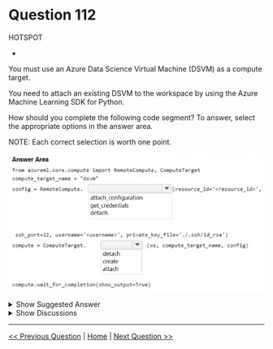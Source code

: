 # Question 112

HOTSPOT

-

You must use an Azure Data Science Virtual Machine (DSVM) as a compute target.

You need to attach an existing DSVM to the workspace by using the Azure Machine Learning SDK for Python.

How should you complete the following code segment? To answer, select the appropriate options in the answer area.

NOTE: Each correct selection is worth one point.

![Question Image](../images/q112_q_image385.png)

<details>
  <summary>Show Suggested Answer</summary>

<img src="../images/q112_ans_0_image386.png" alt="Answer Image"><br>

</details>

<details>
  <summary>Show Discussions</summary>

<blockquote><p><strong>Tommo565</strong> <code>(Fri 22 Mar 2024 09:28)</code> - <em>Upvotes: 9</em></p><p>Correct (I think) https://learn.microsoft.com/en-us/python/api/azureml-core/azureml.core.compute.remote.remotecompute?view=azure-ml-py</p></blockquote>
<blockquote><p><strong>ajay0011</strong> <code>(Thu 04 Apr 2024 02:00)</code> - <em>Upvotes: 2</em></p><p>correct</p></blockquote>
<blockquote><p><strong>SovanMistry</strong> <code>(Mon 01 Jul 2024 13:02)</code> - <em>Upvotes: 2</em></p><p>correct

You can also use subscription_id, resource_group and vm_name without constructing resourceId. with Attach Configuaration and attach functions</p></blockquote>

</details>

---

[<< Previous Question](question_111.md) | [Home](/index.md) | [Next Question >>](question_113.md)
